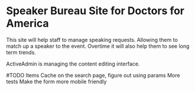 # Speaker Bureau Site for Doctors for America

This site will help staff to manage speaking requests.
Allowing them to match up a speaker to the event.
Overtime it will also help them to see long term trends.

ActiveAdmin is managing the content editing interface.

#TODO Items
Cache on the search page, figure out using params
More tests
Make the form more mobile friendly
